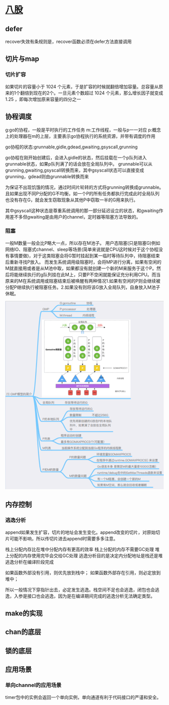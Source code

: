 # [八股](https://docs.kilvn.com/GoExpertProgramming/chapter03/3.1-go_schedule.html)

## defer

recover失效有条规则是，recover函数必须在defer方法直接调用

## 切片与map

### 切片扩容

如果切片的容量小于 1024 个元素，于是扩容的时候就翻倍增加容量。总容量从原来的1个翻倍到现在的2个。一旦元素个数超过 1024 个元素，那么增长因子就变成 1.25 ，即每次增加原来容量的四分之一

## 协程调度

g:go的协程，一般是平时执行的工作任务
m:工作线程，一般与p一一对应
p:概念上的处理器在m的上层，主要表示go协程执行的系统资源，并带有调度的作用

go协程的状态:grunnable,gidle,gdead,gwaiting,gsyscall,grunning

go协程在刚开始创建后，会进入gidle的状态，然后挂载在一个p队列进入grunnable状态，如果p队列满了的话会放在全局队列中。
grunnable可以从grunning,gwaiting,gsyscall转换而来，其中gsyscall状态可以直接变成grunning，gdead则由grunnable转换而来

为保证不出现饥饿的情况，通过时间片轮转的方式将grunning转换成grunnable。且如果出现不同P分配的G不均衡，如一个P的所有任务都执行完成此时全局队列也没有存在G，就会发生窃取现象从其他P中窃取一半的G用来执行。

其中gsyscall这种状态是尊重系统调用的那一部分延迟设立的状态，和gwaiting作用差不多但gwaiting是由用户的channel，定时器等阻塞方法导致的。

### 阻塞

一般M数量一般会比P略大一点，所以存在M池子。
用户态阻塞(只是阻塞G)例如网络IO、阻塞式channel、sleep等场景(简单来说就是CPU这时候对于这个协程没有事情要做)，对于这类阻塞会将G暂时挂起到某一临时等待队列中，待阻塞结束后重新寻找P放入。
而发生系统调用级阻塞时，会将MP进行分离，如果有空闲的M就直接用或者是从M池中取，如果都没有就创建一个新的M来服务于这个P。然后将能继续执行的g队列挂在此M上，只要P不空闲就能保证充分利用CPU。而当原来的M在系统调用或阻塞结束后被唤醒有两种情况1.如果有空闲的P则会继续被分配P继续执行被阻塞任务。2.如果没有则将该G放入全局队列，自身放入M池子休眠。

![协程调度](../asset/312312431414124.png)

## 内存控制

### 逃逸分析

append如果发生扩容，切片的地址会发生变化。append改变的切片，对原始切片可能不影响，所以传切片进去append时需要多多注意。

栈上分配内存比在堆中分配内存有更高的效率
栈上分配的内存不需要GC处理
堆上分配的内存使用完毕会交给GC处理
逃逸分析目的是决定内分配地址是栈还是堆
逃逸分析在编译阶段完成

如果函数外部没有引用，则优先放到栈中；
如果函数外部存在引用，则必定放到堆中；

所以一般情况下穿指针出去，必定发生逃逸。栈空间不足也会逃逸，闭包也会逃逸，入参是接口也会逃逸，因为是在编译期间完成的逃逸分析无法确定类型。

## make的实现

## chan的底层

## 锁的底层

## 应用场景

### 单向channel的应用场景

timer包中的实例会返回一个单向实例，单向通道有利于代码接口的严谨和安全。